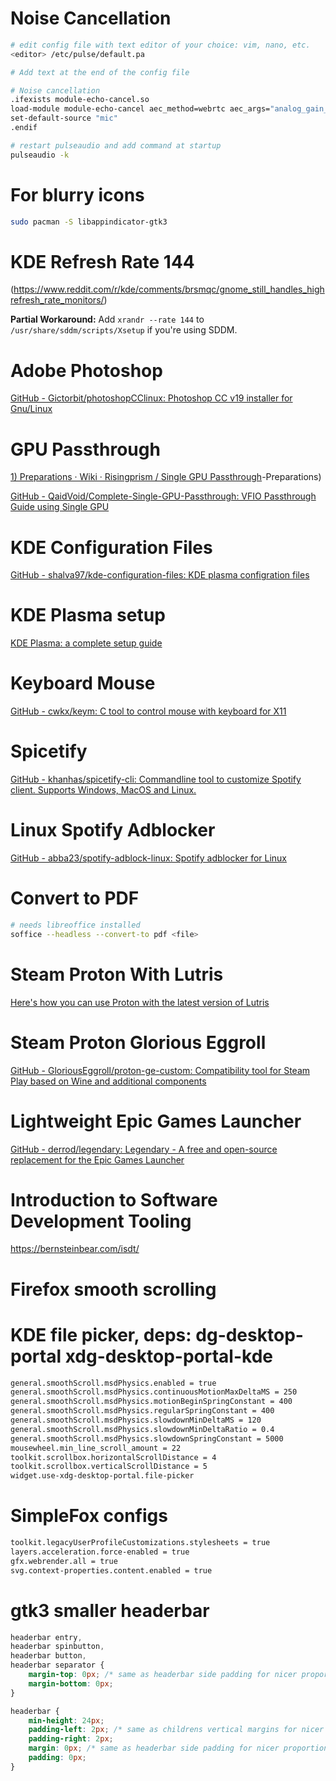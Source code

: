 # Noise Cancellation

```bash
# edit config file with text editor of your choice: vim, nano, etc.
<editor> /etc/pulse/default.pa

# Add text at the end of the config file

# Noise cancellation
.ifexists module-echo-cancel.so
load-module module-echo-cancel aec_method=webrtc aec_args="analog_gain_control=0 digital_gain_control=1" source_name=mic source_properties=device.description=MicHD
set-default-source "mic"
.endif

# restart pulseaudio and add command at startup
pulseaudio -k
```


# For blurry icons

```bash
sudo pacman -S libappindicator-gtk3
```



# KDE Refresh Rate 144

(https://www.reddit.com/r/kde/comments/brsmqc/gnome_still_handles_highrefresh_rate_monitors/)

**Partial Workaround:** Add `xrandr --rate 144` to `/usr/share/sddm/scripts/Xsetup` if you're using SDDM.




# Adobe Photoshop

[GitHub - Gictorbit/photoshopCClinux: Photoshop CC v19 installer for Gnu/Linux](https://github.com/Gictorbit/photoshopCClinux)




# GPU Passthrough

[1) Preparations · Wiki · Risingprism / Single GPU Passthrough](https://gitlab.com/risingprismtv/single-gpu-passthrough/-/wikis/1)-Preparations)

[GitHub - QaidVoid/Complete-Single-GPU-Passthrough: VFIO Passthrough Guide using Single GPU](https://github.com/QaidVoid/Complete-Single-GPU-Passthrough)




# KDE Configuration Files

[GitHub - shalva97/kde-configuration-files: KDE plasma configration files](https://github.com/shalva97/kde-configuration-files)




# KDE Plasma setup

[KDE Plasma: a complete setup guide](https://medium.com/tech-notes-and-geek-stuff/kde-plasma-a-complete-setup-guide-8cb253d081a5)



# Keyboard Mouse

[GitHub - cwkx/keym: C tool to control mouse with keyboard for X11](https://github.com/cwkx/keym)




# Spicetify

[GitHub - khanhas/spicetify-cli: Commandline tool to customize Spotify client. Supports Windows, MacOS and Linux.](https://github.com/khanhas/spicetify-cli)



# Linux Spotify Adblocker

[GitHub - abba23/spotify-adblock-linux: Spotify adblocker for Linux](https://github.com/abba23/spotify-adblock-linux)




# Convert to PDF

```bash
# needs libreoffice installed
soffice --headless --convert-to pdf <file>
```



# Steam Proton With Lutris

[Here's how you can use Proton with the latest version of Lutris](https://www.reddit.com/r/wine_gaming/comments/kb92nr/heres_how_you_can_use_proton_with_the_latest/)




# Steam Proton Glorious Eggroll

[GitHub - GloriousEggroll/proton-ge-custom: Compatibility tool for Steam Play based on Wine and additional components](https://github.com/GloriousEggroll/proton-ge-custom)



# Lightweight Epic Games Launcher

[GitHub - derrod/legendary: Legendary - A free and open-source replacement for the Epic Games Launcher](https://github.com/derrod/legendary)



# Introduction to Software Development Tooling

https://bernsteinbear.com/isdt/


# Firefox smooth scrolling
# KDE file picker, deps: dg-desktop-portal xdg-desktop-portal-kde

```bash
general.smoothScroll.msdPhysics.enabled = true
general.smoothScroll.msdPhysics.continuousMotionMaxDeltaMS = 250
general.smoothScroll.msdPhysics.motionBeginSpringConstant = 400
general.smoothScroll.msdPhysics.regularSpringConstant = 400
general.smoothScroll.msdPhysics.slowdownMinDeltaMS = 120
general.smoothScroll.msdPhysics.slowdownMinDeltaRatio = 0.4
general.smoothScroll.msdPhysics.slowdownSpringConstant = 5000
mousewheel.min_line_scroll_amount = 22
toolkit.scrollbox.horizontalScrollDistance = 4
toolkit.scrollbox.verticalScrollDistance = 5
widget.use-xdg-desktop-portal.file-picker
```

# SimpleFox configs

```bash
toolkit.legacyUserProfileCustomizations.stylesheets = true
layers.acceleration.force-enabled = true
gfx.webrender.all = true
svg.context-properties.content.enabled = true
```

# gtk3 smaller headerbar

```css
headerbar entry,
headerbar spinbutton,
headerbar button,
headerbar separator {
    margin-top: 0px; /* same as headerbar side padding for nicer proportions */
    margin-bottom: 0px;
}

headerbar {
    min-height: 24px;
    padding-left: 2px; /* same as childrens vertical margins for nicer proportions */
    padding-right: 2px;
    margin: 0px; /* same as headerbar side padding for nicer proportions */
    padding: 0px;
}
```